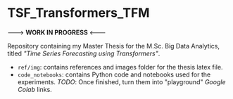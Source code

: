 # TSF_Transformers_TFM

---> **WORK IN PROGRESS** <---

Repository containing my Master Thesis for the M.Sc. Big Data Analytics, titled *"Time Series Forecasting using Transformers"*.

- `ref/img`: contains references and images folder for the thesis latex file.
- `code_notebooks`: contains Python code and notebooks used for the experiments. *TODO*: Once finished, turn them into "playground" *Google Colab* links.
